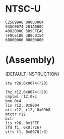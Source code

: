 # NTSC-U
```
C25699AC 00000004
935C0074 281A000C
4082000C 3B9CFEAC
7F9CE1D6 3B9C0154
60000000 00000000

```

# (Assembly)
(DEFAULT INSTRUCTION)
```
stw r26,0x0074(r28) 
```
```
lhz r12,0x0074(r28)
cmplwi r12,0xc
bne 0x4
lis r12, 0x8004
ori r12, r12, 0x09b8
mtctr r12
bctr 
lis r26, 0x1FFF
lfd f1, 0x0(r26)
stfs f1, 0x0078(r3)
```
